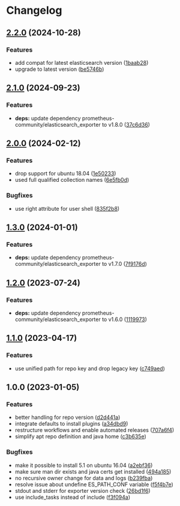 # Changelog

## [2.2.0](https://github.com/rolehippie/elasticsearch/compare/v2.1.0...v2.2.0) (2024-10-28)


### Features

* add compat for latest elasticsearch version ([1baab28](https://github.com/rolehippie/elasticsearch/commit/1baab28ef1f838572f5c928de082737497209f36))
* upgrade to latest version ([be5746b](https://github.com/rolehippie/elasticsearch/commit/be5746bcac0ff763c02fd4946ef416920d449a5d))

## [2.1.0](https://github.com/rolehippie/elasticsearch/compare/v2.0.0...v2.1.0) (2024-09-23)


### Features

* **deps:** update dependency prometheus-community/elasticsearch_exporter to v1.8.0 ([37c6d36](https://github.com/rolehippie/elasticsearch/commit/37c6d361a0d6db666e33ee1d0025a4f8dfc4f183))

## [2.0.0](https://github.com/rolehippie/elasticsearch/compare/v1.3.0...v2.0.0) (2024-02-12)


### Features

* drop support for ubuntu 18.04 ([1e50233](https://github.com/rolehippie/elasticsearch/commit/1e5023356d61a38f25ac8f0eb50abfef0f86f863))
* used full qualified collection names ([6e5fb0d](https://github.com/rolehippie/elasticsearch/commit/6e5fb0db9b9ea8e71bf2b180cf1aaf6828d1d276))


### Bugfixes

* use right attribute for user shell ([835f2b8](https://github.com/rolehippie/elasticsearch/commit/835f2b866971bc5eded40827c8d3c4df8b1a388f))

## [1.3.0](https://github.com/rolehippie/elasticsearch/compare/v1.2.0...v1.3.0) (2024-01-01)


### Features

* **deps:** update dependency prometheus-community/elasticsearch_exporter to v1.7.0 ([7f9176d](https://github.com/rolehippie/elasticsearch/commit/7f9176d256d94ec0f17961638c0a55607d0b3a8d))

## [1.2.0](https://github.com/rolehippie/elasticsearch/compare/v1.1.0...v1.2.0) (2023-07-24)


### Features

* **deps:** update dependency prometheus-community/elasticsearch_exporter to v1.6.0 ([1119973](https://github.com/rolehippie/elasticsearch/commit/11199737ff4e5d197fe20de0bae59648c9da7205))

## [1.1.0](https://github.com/rolehippie/elasticsearch/compare/v1.0.0...v1.1.0) (2023-04-17)


### Features

* use unified path for repo key and drop legacy key ([c749aed](https://github.com/rolehippie/elasticsearch/commit/c749aed8e76fa58f4dff050d11688086d6ccfefd))

## 1.0.0 (2023-01-05)


### Features

* better handling for repo version ([d2d441a](https://github.com/rolehippie/elasticsearch/commit/d2d441a2419ae1a897caa1b482a29538eb01b99d))
* integrate defaults to install plugins ([a34dbd9](https://github.com/rolehippie/elasticsearch/commit/a34dbd9f0235a4e59da5f7df94d217d30ebea832))
* restructure workflows and enable automated releases ([707a6f4](https://github.com/rolehippie/elasticsearch/commit/707a6f44e2602e481ea889f1214728b171d7e82e))
* simplify apt repo definition and java home ([c3b635e](https://github.com/rolehippie/elasticsearch/commit/c3b635e485647a8838a1329638772ddaba974e5c))


### Bugfixes

* make it possible to install 5.1 on ubuntu 16.04 ([a2ebf36](https://github.com/rolehippie/elasticsearch/commit/a2ebf36b791ea4723f696c3fc773c266182dc62c))
* make sure man dir exists and java certs get installed ([494a185](https://github.com/rolehippie/elasticsearch/commit/494a185dc3f8c026e0f95c6160167430a0666057))
* no recursive owner change for data and logs ([b239fba](https://github.com/rolehippie/elasticsearch/commit/b239fba3aa41db43409125c3c3bcbdba4b3d4430))
* resolve issue about undefine ES_PATH_CONF variable ([f5f4b7e](https://github.com/rolehippie/elasticsearch/commit/f5f4b7e8ba2a8cfe6e6a9f7efbf619b36c3ed2fb))
* stdout and stderr for exporter version check ([26bd1f6](https://github.com/rolehippie/elasticsearch/commit/26bd1f6d25561b81801ec7e91a637ac6b1d97d08))
* use include_tasks instead of include ([f3f094a](https://github.com/rolehippie/elasticsearch/commit/f3f094ae0d74f71dd80b686c05445cd212763108))
